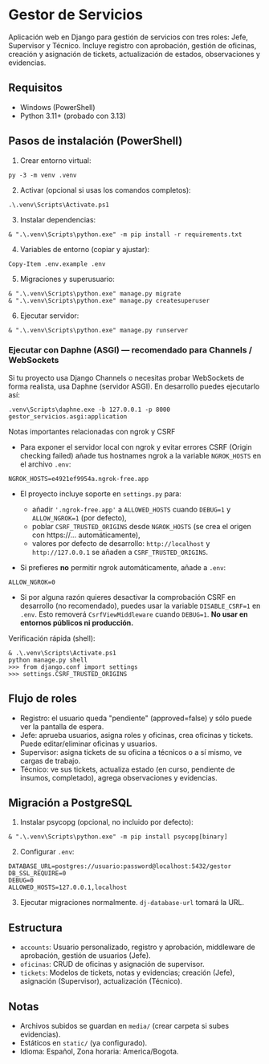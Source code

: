 # Gestor de Servicios

Aplicación web en Django para gestión de servicios con tres roles: Jefe, Supervisor y Técnico. Incluye registro con aprobación, gestión de oficinas, creación y asignación de tickets, actualización de estados, observaciones y evidencias.

## Requisitos
- Windows (PowerShell)
- Python 3.11+ (probado con 3.13)

## Pasos de instalación (PowerShell)
1. Crear entorno virtual:
```
py -3 -m venv .venv
```
2. Activar (opcional si usas los comandos completos):
```
.\.venv\Scripts\Activate.ps1
```
3. Instalar dependencias:
```
& ".\.venv\Scripts\python.exe" -m pip install -r requirements.txt
```
4. Variables de entorno (copiar y ajustar):
```
Copy-Item .env.example .env
```
5. Migraciones y superusuario:
```
& ".\.venv\Scripts\python.exe" manage.py migrate
& ".\.venv\Scripts\python.exe" manage.py createsuperuser
```
6. Ejecutar servidor:
```
& ".\.venv\Scripts\python.exe" manage.py runserver
```

### Ejecutar con Daphne (ASGI) — recomendado para Channels / WebSockets

Si tu proyecto usa Django Channels o necesitas probar WebSockets de forma realista,
usa Daphne (servidor ASGI). En desarrollo puedes ejecutarlo así:

```
.venv\Scripts\daphne.exe -b 127.0.0.1 -p 8000 gestor_servicios.asgi:application
```

Notas importantes relacionadas con ngrok y CSRF
- Para exponer el servidor local con ngrok y evitar errores CSRF (Origin checking failed)
	añade tus hostnames ngrok a la variable `NGROK_HOSTS` en el archivo `.env`:

```
NGROK_HOSTS=e4921ef9954a.ngrok-free.app
```

- El proyecto incluye soporte en `settings.py` para:
	- añadir `'.ngrok-free.app'` a `ALLOWED_HOSTS` cuando `DEBUG=1` y `ALLOW_NGROK=1` (por defecto),
	- poblar `CSRF_TRUSTED_ORIGINS` desde `NGROK_HOSTS` (se crea el origen con https://... automáticamente),
	- valores por defecto de desarrollo: `http://localhost` y `http://127.0.0.1` se añaden a `CSRF_TRUSTED_ORIGINS`.

- Si prefieres **no** permitir ngrok automáticamente, añade a `.env`:
```
ALLOW_NGROK=0
```

- Si por alguna razón quieres desactivar la comprobación CSRF en desarrollo (no recomendado),
	puedes usar la variable `DISABLE_CSRF=1` en `.env`. Esto removerá `CsrfViewMiddleware` cuando
	`DEBUG=1`. **No usar en entornos públicos ni producción.**

Verificación rápida (shell):
```
& .\.venv\Scripts\Activate.ps1
python manage.py shell
>>> from django.conf import settings
>>> settings.CSRF_TRUSTED_ORIGINS
```

## Flujo de roles
- Registro: el usuario queda "pendiente" (approved=false) y sólo puede ver la pantalla de espera.
- Jefe: aprueba usuarios, asigna roles y oficinas, crea oficinas y tickets. Puede editar/eliminar oficinas y usuarios.
- Supervisor: asigna tickets de su oficina a técnicos o a sí mismo, ve cargas de trabajo.
- Técnico: ve sus tickets, actualiza estado (en curso, pendiente de insumos, completado), agrega observaciones y evidencias.

## Migración a PostgreSQL
1. Instalar psycopg (opcional, no incluido por defecto):
```
& ".\.venv\Scripts\python.exe" -m pip install psycopg[binary]
```
2. Configurar `.env`:
```
DATABASE_URL=postgres://usuario:password@localhost:5432/gestor
DB_SSL_REQUIRE=0
DEBUG=0
ALLOWED_HOSTS=127.0.0.1,localhost
```
3. Ejecutar migraciones normalmente. `dj-database-url` tomará la URL.

## Estructura
- `accounts`: Usuario personalizado, registro y aprobación, middleware de aprobación, gestión de usuarios (Jefe).
- `oficinas`: CRUD de oficinas y asignación de supervisor.
- `tickets`: Modelos de tickets, notas y evidencias; creación (Jefe), asignación (Supervisor), actualización (Técnico).

## Notas
- Archivos subidos se guardan en `media/` (crear carpeta si subes evidencias).
- Estáticos en `static/` (ya configurado).
- Idioma: Español, Zona horaria: America/Bogota.

